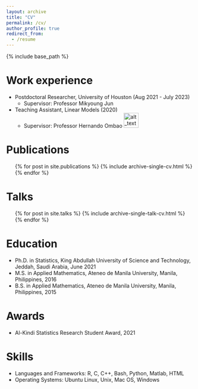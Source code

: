 ```yaml
---
layout: archive
title: "CV"
permalink: /cv/
author_profile: true
redirect_from:
  - /resume
---
```


{% include base_path %}

Work experience
======
* Postdoctoral Researcher, University of Houston (Aug 2021 - July 2023)
  * Supervisor: Professor Mikyoung Jun 
* Teaching Assistant, Linear Models (2020)
  * Supervisor: Professor Hernando Ombao
[<img alt="alt_text" width="40px" src="images/500x300.png" />](https://cemse.kaust.edu.sa/stat/people/person/hernando-ombao)

Publications
======
  <ul>{% for post in site.publications %}
    {% include archive-single-cv.html %}
  {% endfor %}</ul>
  
Talks
======
  <ul>{% for post in site.talks %}
    {% include archive-single-talk-cv.html %}
  {% endfor %}</ul>
  
Education
======
* Ph.D. in Statistics, King Abdullah University of Science and Technology, Jeddah, Saudi Arabia, June 2021
* M.S. in Applied Mathematics, Ateneo de Manila University, Manila, Philippines, 2016
* B.S. in Applied Mathematics, Ateneo de Manila University, Manila, Philippines, 2015

Awards
======
* Al-Kindi Statistics Research Student Award, 2021

Skills
======
* Languages and Frameworks: R, C, C++, Bash, Python, Matlab, HTML
* Operating Systems: Ubuntu Linux, Unix, Mac OS, Windows
